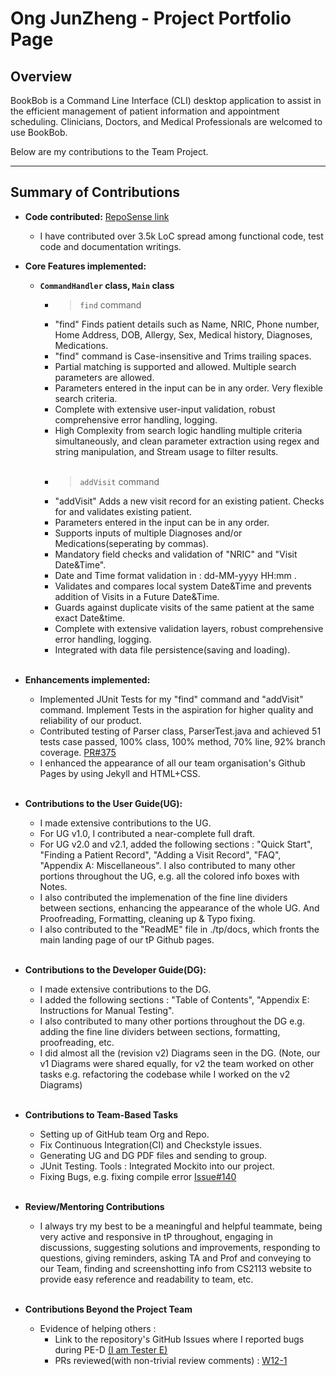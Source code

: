 # Ong JunZheng - Project Portfolio Page

## Overview
BookBob is a Command Line Interface (CLI) desktop application to assist in the efficient management of patient information and appointment scheduling.
Clinicians, Doctors, and Medical Professionals are welcomed to use BookBob. <br>

Below are my contributions to the Team Project.

---

## Summary of Contributions
- <b>Code contributed:</b> [RepoSense link](https://nus-cs2113-ay2425s1.github.io/tp-dashboard/?search=kaboomzxc&sort=groupTitle&sortWithin=title&timeframe=commit&mergegroup=&groupSelect=groupByRepos&breakdown=true&checkedFileTypes=docs~functional-code~test-code~other&since=2024-09-20)
  - I have contributed over 3.5k LoC spread among functional code, test code and documentation writings.

- <b>Core Features implemented:</b>
    - <b>`CommandHandler` class, `Main` class </b><br>
        - >`find` command
        - "find" Finds patient details such as Name, NRIC, Phone number, Home Address, DOB, Allergy, Sex, Medical history, Diagnoses, Medications.
        - "find" command is Case-insensitive and Trims trailing spaces.
        - Partial matching is supported and allowed. Multiple search parameters are allowed. 
        - Parameters entered in the input can be in any order. Very flexible search criteria.
        - Complete with extensive user-input validation, robust comprehensive error handling, logging.
        - High Complexity from search logic handling multiple criteria simultaneously, and clean parameter extraction using regex and string manipulation, and Stream usage to filter results. <br>
          <br>
        - >`addVisit` command
        - "addVisit" Adds a new visit record for an existing patient. Checks for and validates existing patient.
        - Parameters entered in the input can be in any order.
        - Supports inputs of multiple Diagnoses and/or Medications(seperating by commas).
        - Mandatory field checks and validation of "NRIC" and "Visit Date&Time".
        - Date and Time format validation in : dd-MM-yyyy HH:mm .
        - Validates and compares local system Date&Time and prevents addition of Visits in a Future Date&Time. 
        - Guards against duplicate visits of the same patient at the same exact Date&time.
        - Complete with extensive validation layers, robust comprehensive error handling, logging. 
        - Integrated with data file persistence(saving and loading). <br>
          <br>
- <b>Enhancements implemented:</b>
   - Implemented JUnit Tests for my "find" command and "addVisit" command. Implement Tests in the aspiration for higher quality and reliability of our product.
   - Contributed testing of Parser class, ParserTest.java and achieved 51 tests case passed, 100% class, 100% method, 70% line, 92% branch coverage. [PR#375](https://github.com/AY2425S1-CS2113-T10-2/tp/pull/375)
   - I enhanced the appearance of all our team organisation's Github Pages by using Jekyll and HTML+CSS.  <br>
     <br>
- <b>Contributions to the User Guide(UG):</b><br>
    - I made extensive contributions to the UG.
    - For UG v1.0, I contributed a near-complete full draft.
    - For UG v2.0 and v2.1, added the following sections : "Quick Start", "Finding a Patient Record", "Adding a Visit Record", "FAQ", "Appendix A: Miscellaneous". 
    I also contributed to many other portions throughout the UG, e.g. all the colored info boxes with Notes. 
    - I also contributed the implemenation of the fine line dividers between sections, enhancing the appearance of the whole UG. 
      And Proofreading, Formatting, cleaning up & Typo fixing.
    - I also contributed to the "ReadME" file in ./tp/docs, which fronts the main landing page of our tP Github pages.<br>
     <br>
- <b>Contributions to the Developer Guide(DG):</b><br>   
    - I made extensive contributions to the DG.
    - I added the following sections : "Table of Contents", "Appendix E: Instructions for Manual Testing". 
    - I also contributed to many other portions throughout the DG e.g. adding the fine line dividers between sections, formatting, proofreading, etc.
    - I did almost all the (revision v2) Diagrams seen in the DG. (Note, our v1 Diagrams were shared equally, 
      for v2 the team worked on other tasks e.g. refactoring the codebase while I worked on the v2 Diagrams) <br>
    <br>
- <b>Contributions to Team-Based Tasks</b>
    - Setting up of GitHub team Org and Repo.
    - Fix Continuous Integration(CI) and Checkstyle issues.
    - Generating UG and DG PDF files and sending to group.
    - JUnit Testing. Tools : Integrated Mockito into our project.
    - Fixing Bugs, e.g. fixing compile error [Issue#140](https://github.com/AY2425S1-CS2113-T10-2/tp/issues/140) <br>
    <br>
- <b>Review/Mentoring Contributions</b>
    - I always try my best to be a meaningful and helpful teammate, being very active and responsive in tP throughout, engaging in discussions, suggesting solutions and improvements,
      responding to questions, giving reminders, asking TA and Prof and conveying to our Team, finding and screenshotting info from CS2113 website to provide easy reference and readability to team, etc. <br>
    <br>
- <b>Contributions Beyond the Project Team</b>
    - Evidence of helping others : 
      - Link to the repository's GitHub Issues where I reported bugs during PE-D [(I am Tester E)](https://github.com/AY2425S1-CS2113-T11-3/tp/issues?q=tester+E)
      - PRs reviewed(with non-trivial review comments) : [W12-1](https://github.com/nus-cs2113-AY2425S1/tp/pull/1)